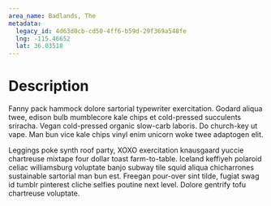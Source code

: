 ```yaml
---
area_name: Badlands, The
metadata:
  legacy_id: 4d63d0cb-cd50-4ff6-b59d-29f369a548fe
  lng: -115.46652
  lat: 36.03518
---
```

# Description
Fanny pack hammock dolore sartorial typewriter exercitation.  Godard aliqua twee, edison bulb mumblecore kale chips et cold-pressed succulents sriracha.  Vegan cold-pressed organic slow-carb laboris.  Do church-key ut vape.  Man bun vice kale chips vinyl enim unicorn woke twee adaptogen elit.

Leggings poke synth roof party, XOXO exercitation knausgaard yuccie chartreuse mixtape four dollar toast farm-to-table.  Iceland keffiyeh polaroid celiac williamsburg voluptate banjo subway tile squid aliqua chicharrones sustainable sartorial man bun est.  Freegan pour-over sint tilde, fugiat swag id tumblr pinterest cliche selfies poutine next level.  Dolore gentrify tofu chartreuse voluptate.
